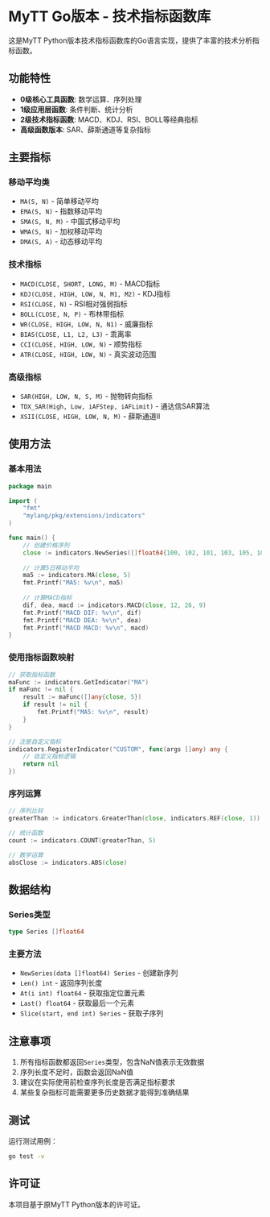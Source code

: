 # MyTT Go版本 - 技术指标函数库

这是MyTT Python版本技术指标函数库的Go语言实现，提供了丰富的技术分析指标函数。

## 功能特性

- **0级核心工具函数**: 数学运算、序列处理
- **1级应用层函数**: 条件判断、统计分析
- **2级技术指标函数**: MACD、KDJ、RSI、BOLL等经典指标
- **高级函数版本**: SAR、薛斯通道等复杂指标

## 主要指标

### 移动平均类
- `MA(S, N)` - 简单移动平均
- `EMA(S, N)` - 指数移动平均
- `SMA(S, N, M)` - 中国式移动平均
- `WMA(S, N)` - 加权移动平均
- `DMA(S, A)` - 动态移动平均

### 技术指标
- `MACD(CLOSE, SHORT, LONG, M)` - MACD指标
- `KDJ(CLOSE, HIGH, LOW, N, M1, M2)` - KDJ指标
- `RSI(CLOSE, N)` - RSI相对强弱指标
- `BOLL(CLOSE, N, P)` - 布林带指标
- `WR(CLOSE, HIGH, LOW, N, N1)` - 威廉指标
- `BIAS(CLOSE, L1, L2, L3)` - 乖离率
- `CCI(CLOSE, HIGH, LOW, N)` - 顺势指标
- `ATR(CLOSE, HIGH, LOW, N)` - 真实波动范围

### 高级指标
- `SAR(HIGH, LOW, N, S, M)` - 抛物转向指标
- `TDX_SAR(High, Low, iAFStep, iAFLimit)` - 通达信SAR算法
- `XSII(CLOSE, HIGH, LOW, N, M)` - 薛斯通道II

## 使用方法

### 基本用法

```go
package main

import (
    "fmt"
    "mylang/pkg/extensions/indicators"
)

func main() {
    // 创建价格序列
    close := indicators.NewSeries([]float64{100, 102, 101, 103, 105, 104, 106, 108, 107, 109})
    
    // 计算5日移动平均
    ma5 := indicators.MA(close, 5)
    fmt.Printf("MA5: %v\n", ma5)
    
    // 计算MACD指标
    dif, dea, macd := indicators.MACD(close, 12, 26, 9)
    fmt.Printf("MACD DIF: %v\n", dif)
    fmt.Printf("MACD DEA: %v\n", dea)
    fmt.Printf("MACD MACD: %v\n", macd)
}
```

### 使用指标函数映射

```go
// 获取指标函数
maFunc := indicators.GetIndicator("MA")
if maFunc != nil {
    result := maFunc([]any{close, 5})
    if result != nil {
        fmt.Printf("MA5: %v\n", result)
    }
}

// 注册自定义指标
indicators.RegisterIndicator("CUSTOM", func(args []any) any {
    // 自定义指标逻辑
    return nil
})
```

### 序列运算

```go
// 序列比较
greaterThan := indicators.GreaterThan(close, indicators.REF(close, 1))

// 统计函数
count := indicators.COUNT(greaterThan, 5)

// 数学运算
absClose := indicators.ABS(close)
```

## 数据结构

### Series类型
```go
type Series []float64
```

### 主要方法
- `NewSeries(data []float64) Series` - 创建新序列
- `Len() int` - 返回序列长度
- `At(i int) float64` - 获取指定位置元素
- `Last() float64` - 获取最后一个元素
- `Slice(start, end int) Series` - 获取子序列

## 注意事项

1. 所有指标函数都返回`Series`类型，包含NaN值表示无效数据
2. 序列长度不足时，函数会返回NaN值
3. 建议在实际使用前检查序列长度是否满足指标要求
4. 某些复杂指标可能需要更多历史数据才能得到准确结果

## 测试

运行测试用例：
```bash
go test -v
```

## 许可证

本项目基于原MyTT Python版本的许可证。
